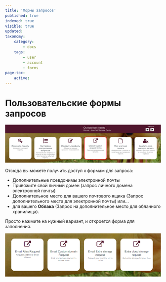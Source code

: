 ```yaml
---
title: 'Формы запросов'
published: true
indexed: true
visible: true
updated:
taxonomy:
    category:
        - docs
    tags:
        - user
        - account
        - forms
page-toc:
    active:
---
```


# Пользовательские формы запросов

![](ru/dashboard_forms.png)

Отсюда вы можете получить доступ к формам для запроса:
- Дополнительные псевдонимы электронной почты
- Привяжите свой личный домен (запрос личного домена электронной почты)
- Дополнительное место для вашего почтового ящика (Запрос дополнительного места для электронной почты) или...
- для вашего **Облака** (Запрос на дополнительное место для облачного хранилища).

Просто нажмите на нужный вариант, и откроется форма для заполнения.

![](en/forms.png)
